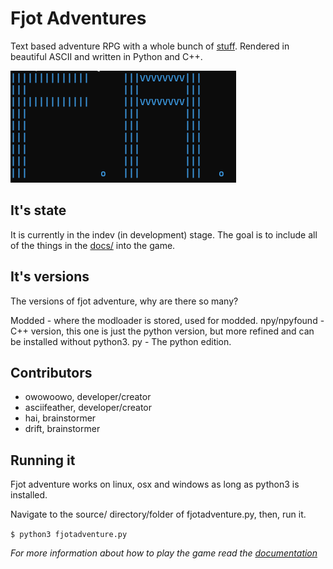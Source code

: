 # Fjot Adventures
Text based adventure RPG with a whole bunch of [stuff](./docs). Rendered in beautiful ASCII and written in Python and C++.

![fjot adventures picture](./fjotAdventures.png)

## It's state
It is currently in the indev (in development) stage. The goal is to include all of the things in the [docs/](./docs) into the game.

## It's versions
The versions of fjot adventure, why are there so many?

Modded - where the modloader is stored, used for modded.
npy/npyfound - C++ version, this one is just the python version, but more refined and can be installed without python3.
py - The python edition.

## Contributors
- owowoowo, developer/creator
- asciifeather, developer/creator
- hai, brainstormer
- drift, brainstormer

## Running it
Fjot adventure works on linux, osx and windows as long as python3 is installed. 

Navigate to the source/ directory/folder of fjotadventure.py, then, run it.

```$ python3 fjotadventure.py```

*For more information about how to play the game read the [documentation](./docs)*
